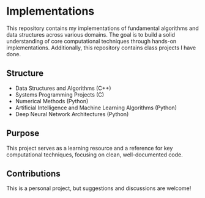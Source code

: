 ﻿# Implementations

This repository contains my implementations of fundamental algorithms and data structures across various domains. The goal is to build a solid understanding of core computational techniques through hands-on implementations. Additionally, this repository contains class projects I have done.

## Structure

- Data Structures and Algorithms (C++)
- Systems Programming Projects (C)
- Numerical Methods (Python)
- Artificial Intelligence and Machine Learning Algorithms (Python)
- Deep Neural Network Architectures (Python)

## Purpose 

This project serves as a learning resource and a reference for key computational techniques, focusing on clean, well-documented code.

## Contributions

This is a personal project, but suggestions and discussions are welcome!

